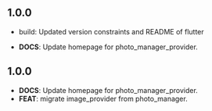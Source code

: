 ## 1.0.0

 - build: Updated version constraints and README of flutter

 - **DOCS**: Update homepage for photo_manager_provider.

## 1.0.0

- **DOCS**: Update homepage for photo_manager_provider.
- **FEAT**: migrate image_provider from photo_manager.
